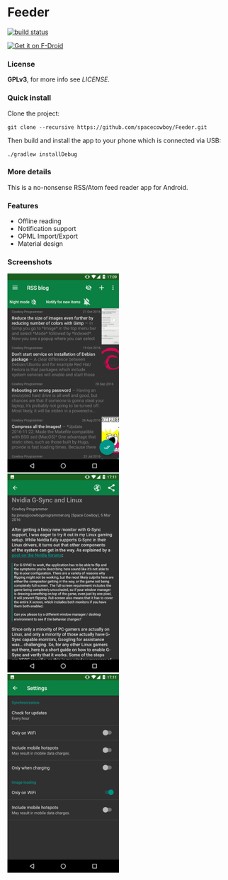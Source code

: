 Feeder
=====
[![build status](https://gitlab.com/spacecowboy/Feeder/badges/master/build.svg)](https://gitlab.com/spacecowboy/Feeder/builds)

<a href="https://f-droid.org/repository/browse/?fdid=com.nononsenseapps.feeder" target="_blank">
<img src="https://f-droid.org/badge/get-it-on.png" alt="Get it on F-Droid" height="80"/></a>

### License

**GPLv3**, for more info see *LICENSE*.

### Quick install

Clone the project:

    git clone --recursive https://github.com/spacecowboy/Feeder.git

Then build and install the app to your phone which is connected via USB:

    ./gradlew installDebug

### More details

This is a no-nonsense RSS/Atom feed reader app for Android.

### Features

* Offline reading
* Notification support
* OPML Import/Export
* Material design

### Screenshots

<img src="fastlane/metadata/android/en-US/phoneScreenshots/feed.png" width=50%/>
<img src="fastlane/metadata/android/en-US/phoneScreenshots/article.png" width=50%/>
<img src="fastlane/metadata/android/en-US/phoneScreenshots/settings.png" width=50%/>
